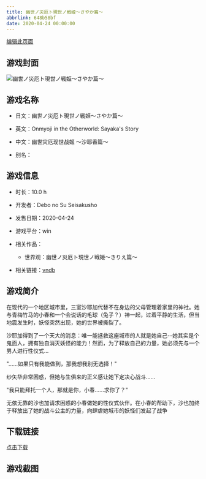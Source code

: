 ```yaml
---
title: 幽世ノ災厄ト現世ノ戦姫～さやか篇～
abbrlink: 648b58bf
date: 2020-04-24 00:00:00
---
```

[编辑此页面](https://github.com/ACG-3/ADV3-source/blob/main/source/_posts/%E5%B9%BD%E4%B8%96%E3%83%8E%E7%81%BD%E5%8E%84%E3%83%88%E7%8F%BE%E4%B8%96%E3%83%8E%E6%88%A6%E5%A7%AB%EF%BD%9E%E3%81%95%E3%82%84%E3%81%8B%E7%AF%87%EF%BD%9E.md)

## 游戏封面

![幽世ノ災厄ト現世ノ戦姫～さやか篇～](https://pan.timero.xyz/d/onedrive/img_lib_001/%E5%B9%BD%E4%B8%96%E3%83%8E%E7%81%BD%E5%8E%84%E3%83%88%E7%8F%BE%E4%B8%96%E3%83%8E%E6%88%A6%E5%A7%AB%EF%BD%9E%E3%81%95%E3%82%84%E3%81%8B%E7%AF%87%EF%BD%9E_cover.avif)


## 游戏名称

- 日文：幽世ノ災厄ト現世ノ戦姫～さやか篇～
- 英文：Onmyoji in the Otherworld: Sayaka's Story
- 中文：幽世灾厄现世战姬 ～沙耶香篇～

- 别名：


## 游戏信息

- 时长：10.0 h
- 开发者：Debo no Su Seisakusho
- 发售日期：2020-04-24
- 游戏平台：win
- 相关作品：
   - 世界观：幽世ノ災厄ト現世ノ戦姫～きりえ篇～

- 相关链接：[vndb](https://vndb.org/v27487)


## 游戏简介

在现代的一个地区城市里，三室沙耶加代替不在身边的父母管理着家里的神社。她与青梅竹马的小春和一个会说话的毛球（兔子？）神一起，过着平静的生活，但当地震发生时，妖怪突然出现，她的世界被撕裂了。

沙耶加得到了一个天大的消息：唯一能拯救这座城市的人就是她自己--她其实是个鬼面人，拥有独自消灭妖怪的能力！然而，为了释放自己的力量，她必须先与一个男人进行性仪式...

"......如果只有我能做到，那我想我别无选择！"

纱矢华非常困惑，但她与生俱来的正义感让她下定决心战斗......

"我只能拜托一个人，那就是你，小春......求你了？"

无依无靠的沙也加请求困惑的小春做她的性仪式伙伴。在小春的帮助下，沙也加终于释放出了她的战斗公主的力量，向肆虐她城市的妖怪们发起了战争




## 下载链接

[点击下载](https://pan.timero.xyz/onedrive/adv_lib_001/%E5%B9%BD%E4%B8%96%E3%83%8E%E7%81%BD%E5%8E%84%E3%83%88%E7%8F%BE%E4%B8%96%E3%83%8E%E6%88%A6%E5%A7%AB%EF%BD%9E%E3%81%95%E3%82%84%E3%81%8B%E7%AF%87%EF%BD%9E)


## 游戏截图


